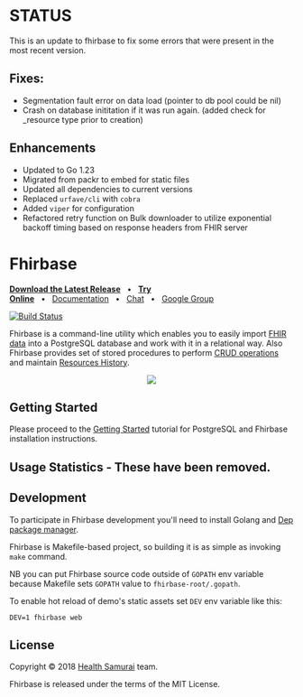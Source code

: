 # STATUS

This is an update to fhirbase to fix some errors that were present in the most
recent version.

## Fixes:

- Segmentation fault error on data load (pointer to db pool could be nil)
- Crash on database inititation if it was run again. (added check for \_resource
  type prior to creation)

## Enhancements

- Updated to Go 1.23
- Migrated from packr to embed for static files
- Updated all dependencies to current versions
- Replaced `urfave/cli` with `cobra`
- Added `viper` for configuration
- Refactored retry function on Bulk downloader to utilize exponential backoff
  timing based on response headers from FHIR server

# Fhirbase

**[Download the Latest Release](https://github.com/fhirbase/fhirbase/releases/)**&nbsp;&nbsp;&nbsp;•&nbsp;&nbsp;&nbsp;**[Try Online](https://fbdemo.aidbox.app/)**&nbsp;&nbsp;&nbsp;•&nbsp;&nbsp;&nbsp;[Documentation](https://aidbox.gitbook.io/fhirbase/)&nbsp;&nbsp;&nbsp;•&nbsp;&nbsp;&nbsp;[Chat](https://chat.fhir.org/#narrow/stream/16-fhirbase)&nbsp;&nbsp;&nbsp;•&nbsp;&nbsp;&nbsp;[Google Group](https://groups.google.com/forum/#!forum/fhirbase)

[![Build Status](https://travis-ci.org/fhirbase/fhirbase.svg?branch=master)](https://travis-ci.org/fhirbase/fhirbase)

Fhirbase is a command-line utility which enables you to easily import
[FHIR data](https://www.hl7.org/fhir/) into a PostgreSQL database and work with
it in a relational way. Also Fhirbase provides set of stored procedures to
perform
[CRUD operations](https://en.wikipedia.org/wiki/Create,_read,_update_and_delete)
and maintain [Resources History](https://www.hl7.org/fhir/http.html#history).

<p align="center">
    <img src="https://cdn.rawgit.com/fhirbase/fhirbase/a6aff815/demo/asciicast.svg" />
</p>

## Getting Started

Please proceed to the
[Getting Started](https://fhirbase.aidbox.app/getting-started) tutorial for
PostgreSQL and Fhirbase installation instructions.

## Usage Statistics - These have been removed.

## Development

To participate in Fhirbase development you'll need to install Golang and
[Dep package manager](https://golang.github.io/dep/docs/installation.html).

Fhirbase is Makefile-based project, so building it is as simple as invoking
`make` command.

NB you can put Fhirbase source code outside of `GOPATH` env variable because
Makefile sets `GOPATH` value to `fhirbase-root/.gopath`.

To enable hot reload of demo's static assets set `DEV` env variable like this:

```
DEV=1 fhirbase web
```

## License

Copyright © 2018 [Health Samurai](https://www.health-samurai.io/) team.

Fhirbase is released under the terms of the MIT License.
